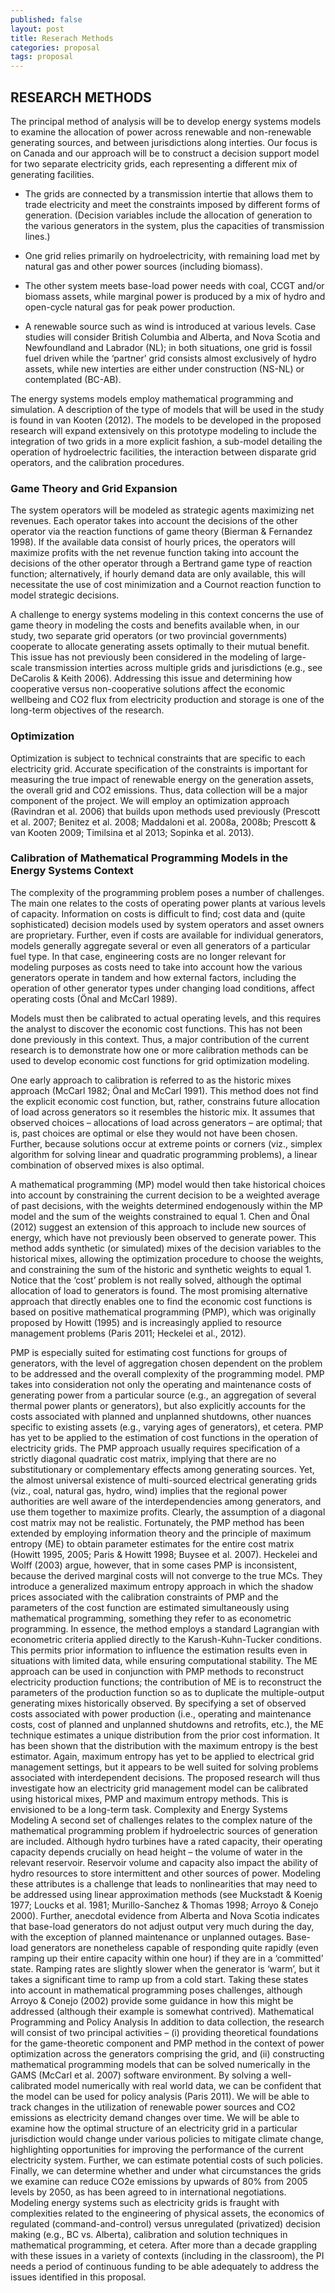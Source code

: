 ```yaml
---
published: false
layout: post
title: Reserach Methods
categories: proposal
tags: proposal
---
```

## RESEARCH METHODS

The principal method of analysis will be to develop energy systems models to examine the allocation of power across renewable and non-renewable generating sources, and between jurisdictions along interties. Our focus is on Canada and our approach will be to construct a decision support model for two separate electricity grids, each representing a different mix of generating facilities.

 - The grids are connected by a transmission intertie that allows them to trade electricity and meet the constraints imposed by different forms of generation. (Decision variables include the allocation of generation to the various generators in the system, plus the capacities of transmission lines.) 

 - One grid relies primarily on hydroelectricity, with remaining load met by natural gas and other power sources (including biomass). 
 - The other system meets base-load power needs with coal, CCGT and/or biomass assets, while marginal power is produced by a mix of hydro and open-cycle natural gas for peak power production. 
 - A renewable source such as wind is introduced at various levels. Case studies will consider British Columbia and Alberta, and Nova Scotia and Newfoundland and Labrador (NL); in both situations, one grid is fossil fuel driven while the ‘partner’ grid consists almost exclusively of hydro assets, while new interties are either under construction (NS-NL) or contemplated (BC-AB).
 
The energy systems models employ mathematical programming and simulation. A description of the type of models that will be used in the study is found in van Kooten (2012). The models to be developed in the proposed research will expand extensively on this prototype modeling to include the integration of two grids in a more explicit fashion, a sub-model detailing the operation of hydroelectric facilities, the interaction between disparate grid operators, and the calibration procedures.

### Game Theory and Grid Expansion
The system operators will be modeled as strategic agents maximizing net revenues. Each operator takes into account the decisions of the other operator via the reaction functions of game theory (Bierman & Fernandez 1998). If the available data consist of hourly prices, the operators will maximize profits with the net revenue function taking into account the decisions of the other operator through a Bertrand game type of reaction function; alternatively, if hourly demand data are only available, this will necessitate the use of cost minimization and a Cournot reaction function to model strategic decisions.

A challenge to energy systems modeling in this context concerns the use of game theory in modeling the costs and benefits available when, in our study, two separate grid operators (or two provincial governments) cooperate to allocate generating assets optimally to their mutual benefit. This
issue has not previously been considered in the modeling of large-scale transmission interties across multiple grids and jurisdictions (e.g., see DeCarolis & Keith 2006). Addressing this issue and determining how cooperative versus non-cooperative solutions affect the economic wellbeing and CO2
flux from electricity production and storage is one of the long-term objectives of the research.

### Optimization 
Optimization is subject to technical constraints that are specific to each electricity grid. Accurate specification of the constraints is important for measuring the true impact of renewable energy on the generation assets, the overall grid and CO2 emissions. Thus, data collection will be a major component
of the project. We will employ an optimization approach (Ravindran et al. 2006) that builds upon methods used previously (Prescott et al. 2007; Benitez et al. 2008; Maddaloni et al. 2008a, 2008b; Prescott & van Kooten 2009; Timilsina et al 2013; Sopinka et al. 2013).

### Calibration of Mathematical Programming Models in the Energy Systems Context

The complexity of the programming problem poses a number of challenges. The main one relates to the costs of operating power plants at various levels of capacity. Information on costs is difficult to find; cost data and (quite sophisticated) decision models used by system operators and asset owners are
proprietary. Further, even if costs are available for individual generators, models generally aggregate several or even all generators of a particular fuel type. In that case, engineering costs are no longer relevant for modeling purposes as costs need to take into account how the various generators operate in tandem and how external factors, including the operation of other generator types under changing load conditions, affect operating costs (Önal and McCarl 1989). 

Models must then be calibrated to actual operating levels, and this requires the analyst to discover the economic cost functions. This has not been
done previously in this context. Thus, a major contribution of the current research is to demonstrate how one or more calibration methods can be used to develop economic cost functions for grid optimization modeling.

One early approach to calibration is referred to as the historic mixes approach (McCarl 1982; Önal and McCarl 1991). This method does not find the explicit economic cost function, but, rather, constrains future allocation of load across generators so it resembles the historic mix. It assumes that
observed choices – allocations of load across generators – are optimal; that is, past choices are optimal or else they would not have been chosen. Further, because solutions occur at extreme points or corners (viz., simplex algorithm for solving linear and quadratic programming problems), a linear combination
of observed mixes is also optimal. 

A mathematical programming (MP) model would then take historical choices into account by constraining the current decision to be a weighted average of past decisions, with the weights determined endogenously within the MP model and the sum of the weights constrained to equal 1. Chen and Önal (2012) suggest an extension of this approach to include new sources of energy, which have not previously been observed to generate power. This method adds synthetic (or
simulated) mixes of the decision variables to the historical mixes, allowing the optimization procedure to choose the weights, and constraining the sum of the historic and synthetic weights to equal 1. Notice that the ‘cost’ problem is not really solved, although the optimal allocation of load to generators is found. The most promising alternative approach that directly enables one to find the economic cost functions is based on positive mathematical programming (PMP), which was originally proposed by
Howitt (1995) and is increasingly applied to resource management problems (Paris 2011; Heckelei et al., 2012). 

PMP is especially suited for estimating cost functions for groups of generators, with the level of
aggregation chosen dependent on the problem to be addressed and the overall complexity of the programming model. PMP takes into consideration not only the operating and maintenance costs of
generating power from a particular source (e.g., an aggregation of several thermal power plants or
generators), but also explicitly accounts for the costs associated with planned and unplanned shutdowns,
other nuances specific to existing assets (e.g., varying ages of generators), et cetera. PMP has yet to be
applied to the estimation of cost functions in the operation of electricity grids.
The PMP approach usually requires specification of a strictly diagonal quadratic cost matrix,
implying that there are no substitutionary or complementary effects among generating sources. Yet, the
almost universal existence of multi-sourced electrical generating grids (viz., coal, natural gas, hydro,
wind) implies that the regional power authorities are well aware of the interdependencies among
generators, and use them together to maximize profits. Clearly, the assumption of a diagonal cost matrix
may not be realistic. Fortunately, the PMP method has been extended by employing information theory
and the principle of maximum entropy (ME) to obtain parameter estimates for the entire cost matrix
(Howitt 1995, 2005; Paris & Howitt 1998; Buysee et al. 2007).
Heckelei and Wolff (2003) argue, however, that in some cases PMP is inconsistent, because the
derived marginal costs will not converge to the true MCs. They introduce a generalized maximum
entropy approach in which the shadow prices associated with the calibration constraints of PMP and the
parameters of the cost function are estimated simultaneously using mathematical programming, something they refer to as econometric programming. In essence, the method employs a standard
Lagrangian with econometric criteria applied directly to the Karush-Kuhn-Tucker conditions. This
permits prior information to influence the estimation results even in situations with limited data, while
ensuring computational stability.
The ME approach can be used in conjunction with PMP methods to reconstruct electricity
production functions; the contribution of ME is to reconstruct the parameters of the production function
so as to duplicate the multiple-output generating mixes historically observed. By specifying a set of
observed costs associated with power production (i.e., operating and maintenance costs, cost of planned
and unplanned shutdowns and retrofits, etc.), the ME technique estimates a unique distribution from the
prior cost information. It has been shown that the distribution with the maximum entropy is the best
estimator. Again, maximum entropy has yet to be applied to electrical grid management settings, but it
appears to be well suited for solving problems associated with interdependent decisions. The proposed
research will thus investigate how an electricity grid management model can be calibrated using
historical mixes, PMP and maximum entropy methods. This is envisioned to be a long-term task.
Complexity and Energy Systems Modeling
A second set of challenges relates to the complex nature of the mathematical programming
problem if hydroelectric sources of generation are included. Although hydro turbines have a rated
capacity, their operating capacity depends crucially on head height – the volume of water in the relevant
reservoir. Reservoir volume and capacity also impact the ability of hydro resources to store intermittent
and other sources of power. Modeling these attributes is a challenge that leads to nonlinearities that may
need to be addressed using linear approximation methods (see Muckstadt & Koenig 1977; Loucks et al.
1981; Murillo-Sanchez & Thomas 1998; Arroyo & Conejo 2000).
Further, anecdotal evidence from Alberta and Nova Scotia indicates that base-load generators do
not adjust output very much during the day, with the exception of planned maintenance or unplanned
outages. Base-load generators are nonetheless capable of responding quite rapidly (even ramping up
their entire capacity within one hour) if they are in a ‘committed’ state. Ramping rates are slightly slower
when the generator is ‘warm’, but it takes a significant time to ramp up from a cold start. Taking these
states into account in mathematical programming poses challenges, although Arroyo & Conejo (2002)
provide some guidance in how this might be addressed (although their example is somewhat contrived).
Mathematical Programming and Policy Analysis
In addition to data collection, the research will consist of two principal activities – (i) providing
theoretical foundations for the game-theoretic component and PMP method in the context of power
optimization across the generators comprising the grid, and (ii) constructing mathematical programming
models that can be solved numerically in the GAMS (McCarl et al. 2007) software environment. By
solving a well-calibrated model numerically with real world data, we can be confident that the model
can be used for policy analysis (Paris 2011). We will be able to track changes in the utilization of
renewable power sources and CO2 emissions as electricity demand changes over time. We will be able to
examine how the optimal structure of an electricity grid in a particular jurisdiction would change under
various policies to mitigate climate change, highlighting opportunities for improving the performance of
the current electricity system. Further, we can estimate potential costs of such policies. Finally, we can
determine whether and under what circumstances the grids we examine can reduce CO2e emissions by
upwards of 80% from 2005 levels by 2050, as has been agreed to in international negotiations.
Modeling energy systems such as electricity grids is fraught with complexities related to the
engineering of physical assets, the economics of regulated (command-and-control) versus unregulated
(privatized) decision making (e.g., BC vs. Alberta), calibration and solution techniques in mathematical
programming, et cetera. After more than a decade grappling with these issues in a variety of contexts
(including in the classroom), the PI needs a period of continuous funding to be able adequately to
address the issues identified in this proposal.

